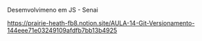 Desemvolvimeno em JS - Senai 

https://prairie-heath-fb8.notion.site/AULA-14-Git-Versionamento-144eee71e03249109afdfb7bb13b4925

